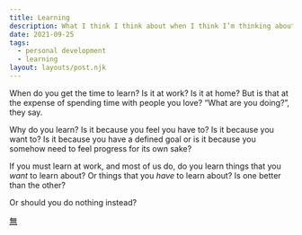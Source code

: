 ```yaml
---
title: Learning
description: What I think I think about when I think I’m thinking about learning.
date: 2021-09-25
tags:
  - personal development
  - learning
layout: layouts/post.njk
---
```


When do you get the time to learn?
Is it at work?
Is it at home?
But is that at the expense of spending time with people you love?
“What are you doing?”, they say.

Why do you learn?
Is it because you feel you have to?
Is it because you want to?
Is it because you have a defined goal or is it because you somehow need to feel progress for its own sake?

If you must learn at work, and most of us do, do you learn things that you _want_ to learn about? Or things that you _have_ to learn about?
Is one better than the other?

Or should you do nothing instead?

[無](https://twitter.com/harukimurakami_/status/459222041762099201)
